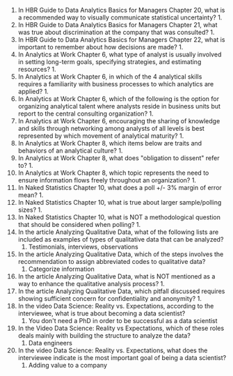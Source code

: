 1. In HBR Guide to Data Analytics Basics for Managers Chapter 20, what is a recommended way to visually communicate statistical uncertainty?
	1. 
2. In HBR Guide to Data Analytics Basics for Managers Chapter 21, what was true about discrimination at the company that was consulted?
	1. 
3. In HBR Guide to Data Analytics Basics for Managers Chapter 22, what is important to remember about how decisions are made?
	1. 
4. In Analytics at Work Chapter 6, what type of analyst is usually involved in setting long-term goals, specifying strategies, and estimating resources?
	1. 
5. In Analytics at Work Chapter 6, in which of the 4 analytical skills requires a familiarity with business processes to which analytics are applied?
	1. 
6. In Analytics at Work Chapter 6, which of the following is the option for organizing analytical talent where analysts reside in business units but report to the central consulting organization?
	1. 
7. In Analytics at Work Chapter 6, encouraging the sharing of knowledge and skills through networking among analysts of all levels is best represented by which movement of analytical maturity?
	1. 
8. In Analytics at Work Chapter 8, which items below are traits and behaviors of an analytical culture?
	1. 
9. In Analytics at Work Chapter 8, what does "obligation to dissent" refer to?
	1. 
10. In Analytics at Work Chapter 8, which topic represents the need to ensure information flows freely throughout an organization?
	1. 
11. In Naked Statistics Chapter 10, what does a poll +/- 3% margin of error mean?
	1. 
12. In Naked Statistics Chapter 10, what is true about larger sample/polling sizes?
	1. 
13. In Naked Statistics Chapter 10, what is NOT a methodological question that should be considered when polling?
	1. 
14. In the article Analyzing Qualitative Data, what of the following lists are included as examples of types of qualitative data that can be analyzed?
	1. Testimonials, interviews, observations
15. In the article Analyzing Qualitative Data, which of the steps involves the recommendation to assign abbreviated codes to qualitative data?
	1. Categorize information
16. In the article Analyzing Qualitative Data, what is NOT mentioned as a way to enhance the qualitative analysis process?
	1. 
17. In the article Analyzing Qualitative Data, which pitfall discussed requires showing sufficient concern for confidentiality and anonymity?
	1. 
18. In the video Data Science: Reality vs. Expectations, according to the interviewee, what is true about becoming a data scientist?
	1. You don't need a PhD in order to be successful as a data scientist
19. In the Video Data Science: Reality vs Expectations, which of these roles deals mainly with building the structure to analyze the data?
	1. Data engineers
20. In the video Data Science: Reality vs. Expectations, what does the interviewee indicate is the most important goal of being a data scientist?
	1. Adding value to a company